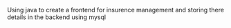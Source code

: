 Using java to create a frontend for insurence management and storing there details in the backend using mysql
